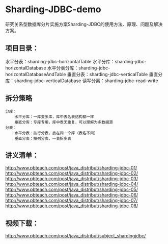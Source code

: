 # Sharding-JDBC-demo

研究关系型数据库分片实施方案Sharding-JDBC的使用方法、原理、问题及解决方案。

## 项目目录：
水平分表：sharding-jdbc-horizontalTable
水平分库：sharding-jdbc-horizontalDatabase
水平分表分库：sharding-jdbc-horizontalDatabaseAndTable
垂直分表：sharding-jdbc-verticalTable
垂直分库：sharding-jdbc-verticalDatabase
读写分离：sharding-jdbc-read-write

## 拆分策略
    分库：
        水平分库：一库变多库，库中表名表结构都一样
        垂直分库：专库专用，库中表无重复，可以理解为多数据源
    分表：
        水平分表：按行分表，放在同一个库（表名不同）
        垂直分表：按列分表，一表拆多表

## 讲义清单：
http://www.pbteach.com/post/java_distribut/sharding-jdbc-01/
http://www.pbteach.com/post/java_distribut/sharding-jdbc-02/
http://www.pbteach.com/post/java_distribut/sharding-jdbc-03/
http://www.pbteach.com/post/java_distribut/sharding-jdbc-04/
http://www.pbteach.com/post/java_distribut/sharding-jdbc-05/
http://www.pbteach.com/post/java_distribut/sharding-jdbc-06/
http://www.pbteach.com/post/java_distribut/sharding-jdbc-07/
http://www.pbteach.com/post/java_distribut/sharding-jdbc-08/

## 视频下载：
http://www.pbteach.com/post/java_distribut/subject_shardingjdbc/



